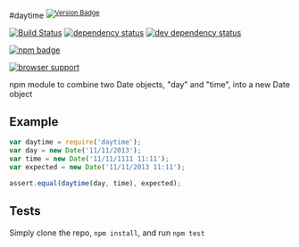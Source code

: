 
#daytime <sup>[![Version Badge][npm-version-png]][npm-url]</sup>

[![Build Status][travis-svg]][travis-url]
[![dependency status][deps-svg]][deps-url]
[![dev dependency status][dev-deps-svg]][dev-deps-url]

[![npm badge][npm-badge-png]][npm-url]

[![browser support][testling-png]][testling-url]

npm module to combine two Date objects, "day" and "time", into a new Date object

## Example

```js
var daytime = require('daytime');
var day = new Date('11/11/2013');
var time = new Date('11/11/1111 11:11');
var expected = new Date('11/11/2013 11:11');

assert.equal(daytime(day, time), expected);
```

## Tests
Simply clone the repo, `npm install`, and run `npm test`

[npm-url]: https://npmjs.org/package/daytime
[npm-version-png]: http://versionbadg.es/ljharb/daytime.svg
[travis-svg]: https://travis-ci.org/ljharb/daytime.svg
[travis-url]: https://travis-ci.org/ljharb/daytime
[deps-svg]: https://david-dm.org/ljharb/daytime.svg
[deps-url]: https://david-dm.org/ljharb/daytime
[dev-deps-svg]: https://david-dm.org/ljharb/daytime/dev-status.svg
[dev-deps-url]: https://david-dm.org/ljharb/daytime#info=devDependencies
[testling-png]: https://ci.testling.com/ljharb/daytime.png
[testling-url]: https://ci.testling.com/ljharb/daytime
[npm-badge-png]: https://nodei.co/npm/daytime.png?downloads=true&stars=true

